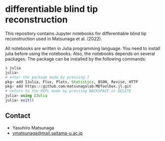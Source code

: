 # differentiable blind tip reconstruction

This repository contains Jupyter notebooks for differentiable blind tip reconstruction used in Matsunaga et al. (2022). 

All notebooks are written in Julia programming language. You need to install julia before using the notebooks. 
Also, the notebooks depends on several packages. The package can be installed by the following commands:

```julia
$ julia
julia> 
# enter the package mode by pressing ]
pkg> add IJulia, Flux, Plots, Statistics, BSON, Revise, HTTP
pkg> add https://github.com/matsunagalab/MDToolbox.jl.git
# return to the REPL mode by pressing BACKSPACE or DELETE
julia> using IJulia
julia> exit()
```

## Contact

- Yasuhiro Matsunaga
- ymatsunaga@mail.saitama-u.ac.jp

